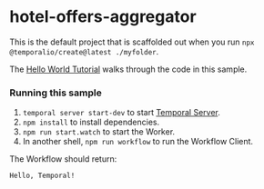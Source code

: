 # hotel-offers-aggregator

This is the default project that is scaffolded out when you run `npx @temporalio/create@latest ./myfolder`.

The [Hello World Tutorial](https://learn.temporal.io/getting_started/typescript/hello_world_in_typescript/) walks through the code in this sample.

### Running this sample

1. `temporal server start-dev` to start [Temporal Server](https://github.com/temporalio/cli/#installation).
1. `npm install` to install dependencies.
1. `npm run start.watch` to start the Worker.
1. In another shell, `npm run workflow` to run the Workflow Client.

The Workflow should return:

```bash
Hello, Temporal!
```
